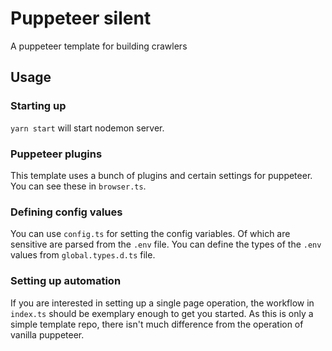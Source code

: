 # Puppeteer silent

A puppeteer template for building crawlers

## Usage

### Starting up

`yarn start` will start nodemon server.

### Puppeteer plugins

This template uses a bunch of plugins and certain settings for puppeteer. You
can see these in `browser.ts`.

### Defining config values

You can use `config.ts` for setting the config variables. Of which are sensitive
are parsed from the `.env` file. You can define the types of the `.env` values
from `global.types.d.ts` file.

### Setting up automation

If you are interested in setting up a single page operation, the workflow in
`index.ts` should be exemplary enough to get you started. As this is only a
simple template repo, there isn't much difference from the operation of vanilla
puppeteer.
